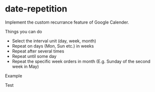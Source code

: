 # date-repetition

Implement the custom recurrance feature of Google Calender.

Things you can do

- Select the interval unit (day, week, month)
- Repeat on days (Mon, Sun etc.) in weeks
- Repeat after several times
- Repeat until some day
- Repeat the specific week orders in month (E.g. Sunday of the second week in May)

Example


Test
